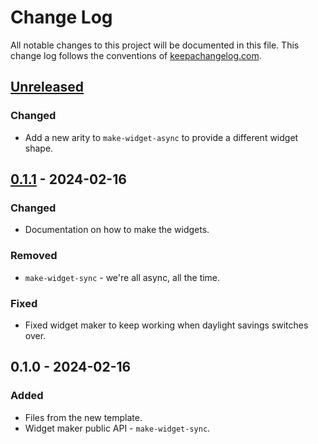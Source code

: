 # Change Log
All notable changes to this project will be documented in this file. This change log follows the conventions of [keepachangelog.com](http://keepachangelog.com/).

## [Unreleased]
### Changed
- Add a new arity to `make-widget-async` to provide a different widget shape.

## [0.1.1] - 2024-02-16
### Changed
- Documentation on how to make the widgets.

### Removed
- `make-widget-sync` - we're all async, all the time.

### Fixed
- Fixed widget maker to keep working when daylight savings switches over.

## 0.1.0 - 2024-02-16
### Added
- Files from the new template.
- Widget maker public API - `make-widget-sync`.

[Unreleased]: https://sourcehost.site/your-name/http-swagger/compare/0.1.1...HEAD
[0.1.1]: https://sourcehost.site/your-name/http-swagger/compare/0.1.0...0.1.1
